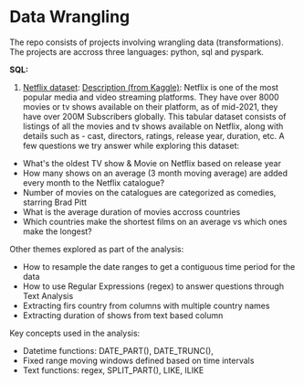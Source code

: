 # Data Wrangling

The repo consists of projects involving wrangling data (transformations).
The projects are accross three languages: python, sql and pyspark.

**SQL:**
1. [Netflix dataset](https://www.kaggle.com/datasets/shivamb/netflix-shows):
<ins>Description (from Kaggle)</ins>: Netflix is one of the most popular media and video streaming platforms. 
They have over 8000 movies or tv shows available on their platform, as of mid-2021, they have over 
200M Subscribers globally. This tabular dataset consists of listings of all the movies and tv shows 
available on Netflix, along with details such as - cast, directors, ratings, release year, duration,
etc.
A few questions we try answer while exploring this dataset:
* What's the oldest TV show & Movie on Netflix based on release year
* How many shows on an average (3 month moving average) are added every month to the Netflix catalogue? 
* Number of movies on the catalogues are categorized as comedies, starring Brad Pitt
* What is the average duration of movies accross countries
* Which countries make the shortest films on an average vs which ones make the longest?

Other themes explored as part of the analysis:
* How to resample the date ranges to get a contiguous time period for the data
* How to use Regular Expressions (regex) to answer questions through Text Analysis
* Extracting firs country from columns with multiple country names
* Extracting duration of shows from text based column

Key concepts used in the analysis:
* Datetime functions: DATE_PART(), DATE_TRUNC(), 
* Fixed range moving windows defined based on time intervals
* Text functions: regex, SPLIT_PART(), LIKE, ILIKE

